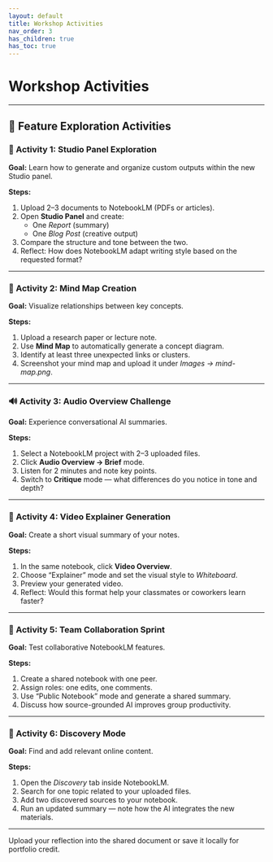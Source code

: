 ```yaml
---
layout: default
title: Workshop Activities
nav_order: 3
has_children: true
has_toc: true
---
```

# Workshop Activities
---

## 🔬 Feature Exploration Activities

### 🧩 Activity 1: Studio Panel Exploration
**Goal:** Learn how to generate and organize custom outputs within the new Studio panel.

**Steps:**
1. Upload 2–3 documents to NotebookLM (PDFs or articles).
2. Open **Studio Panel** and create:
   - One *Report* (summary)
   - One *Blog Post* (creative output)
3. Compare the structure and tone between the two.
4. Reflect: How does NotebookLM adapt writing style based on the requested format?

---

### 🧠 Activity 2: Mind Map Creation
**Goal:** Visualize relationships between key concepts.

**Steps:**
1. Upload a research paper or lecture note.
2. Use **Mind Map** to automatically generate a concept diagram.
3. Identify at least three unexpected links or clusters.
4. Screenshot your mind map and upload it under *Images → mind-map.png*.

---

### 🔊 Activity 3: Audio Overview Challenge
**Goal:** Experience conversational AI summaries.

**Steps:**
1. Select a NotebookLM project with 2–3 uploaded files.
2. Click **Audio Overview → Brief** mode.
3. Listen for 2 minutes and note key points.
4. Switch to **Critique** mode — what differences do you notice in tone and depth?

---

### 🎥 Activity 4: Video Explainer Generation
**Goal:** Create a short visual summary of your notes.

**Steps:**
1. In the same notebook, click **Video Overview**.
2. Choose “Explainer” mode and set the visual style to *Whiteboard*.
3. Preview your generated video.
4. Reflect: Would this format help your classmates or coworkers learn faster?

---

### 👥 Activity 5: Team Collaboration Sprint
**Goal:** Test collaborative NotebookLM features.

**Steps:**
1. Create a shared notebook with one peer.
2. Assign roles: one edits, one comments.
3. Use “Public Notebook” mode and generate a shared summary.
4. Discuss how source-grounded AI improves group productivity.

---

### 🧭 Activity 6: Discovery Mode
**Goal:** Find and add relevant online content.

**Steps:**
1. Open the *Discovery* tab inside NotebookLM.
2. Search for one topic related to your uploaded files.
3. Add two discovered sources to your notebook.
4. Run an updated summary — note how the AI integrates the new materials.

---


Upload your reflection into the shared document or save it locally for portfolio credit.
